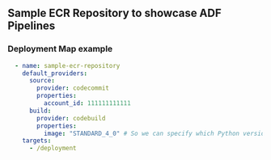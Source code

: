 ## Sample ECR Repository to showcase ADF Pipelines

### Deployment Map example

```yaml
  - name: sample-ecr-repository
    default_providers:
      source:
        provider: codecommit
        properties:
          account_id: 111111111111
      build:
        provider: codebuild
        properties:
          image: "STANDARD_4_0" # So we can specify which Python version we need
    targets:
      - /deployment
```

